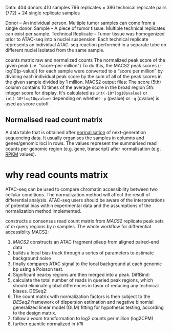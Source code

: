 Data:
404 donors
410 samples
796 replicates = 386 technical replicate pairs (772) + 24 single replicate samples 

Donor – An individual person. Multiple tumor samples can come from a single donor.
Sample – A piece of tumor tissue. Multiple technical replicates can exist per sample.
Technical Replicate – Tumor tissue was homogenized prior to ATAC-seq into a nuclei suspension. Each technical replicate represents an individual ATAC-seq reaction performed in a separate tube on different nuclei isolated from the same sample.

counts matrix
raw and normalized counts
The normalized peak score of the given peak (i.e. "score-per-million")
To do this, the MACS2 peak scores (-log10(p-value)) for each sample were converted to a “score per million” by dividing each individual peak score by the sum of all of the peak scores in the given sample divided by 1 million. 
MACS2 output files:
The score (5th) column contains 10 times of the average score in the broad region
5th: integer score for display. It's calculated as `int(-10*log10pvalue)` or `int(-10*log10qvalue)` depending on whether `-p` (pvalue) or `-q` (qvalue) is used as score cutoff.

## Normalised read count matrix

A data table that is obtained after  [normalisation](https://www.ebi.ac.uk/training/online/glossary/normalisation)  of next-generation sequencing data. It usually organises the samples in columns and genes/genomic loci in rows. The values represent the summarised read counts per genomic region (e.g. gene, transcript) after normalisation (e.g.  [RPKM](https://www.ebi.ac.uk/training/online/glossary/rpkm)  values).

# why read counts matrix
ATAC-seq can be used to compare chromatin accessibility between two cellular conditions.
The normalization method will affect the result of differential analysis.
ATAC-seq users should be aware of the interpretations of potential bias within experimental data and the assumptions of the normalization method implemented.

constructs a consensus read count matrix from _MACS2_ replicate peak sets of _m_ query regions by _n_ samples.
The whole workflow for differential accessiblity
MACS2:
1. _MACS2_ constructs an ATAC fragment pileup from aligned paired-end data
2. builds a local bias track through a series of parameters to estimate background noise
3. finally compares ATAC signal to the local background at each genomic bp using a Poisson test.
4. Significant nearby regions are then merged into a peak.
DiffBind:
5. calculate the total number of reads in queried peak regions, which should eliminate global differences in favor of reducing any technical biases.
DESeq2:
6. The count matrix with normalization factors is then subject to the _DESeq2_ framework of dispersion estimation and negative binomial generalized linear model (GLM) fitting for hypothesis testing, according to the design matrix.
7. follow a _voom_ transformation to log2 counts per million (log2CPM) 
8. further quantile normalized in _VIII_

<!--stackedit_data:
eyJoaXN0b3J5IjpbMTI1OTk5ODk0OCwzMzE3OTE0NDAsLTIwOT
k0MzM1MzQsLTE3ODE2MDkwOTksLTIxMzQ2NDUzOTUsMTk2ODM4
OTc4NCw3MjAyOTA3ODYsLTEyMTEwOTYyNCwtMTgwMTk1MzEwNy
wxNjU5MzY4OTI1LC0xNDM2MjM3NzI0LDIxMDA5OTI3MSwzNDI0
Mzg2NDAsLTIwNzQ3MDgyMDEsLTE2NTc5MTg4NTgsLTU1NjM5Nz
k3MiwtMTQ4MjU1NjgwNCwtOTYyMTQ0MzcyLDEyMjY5MzQxMzAs
LTE2MTUyNzg4MDRdfQ==
-->